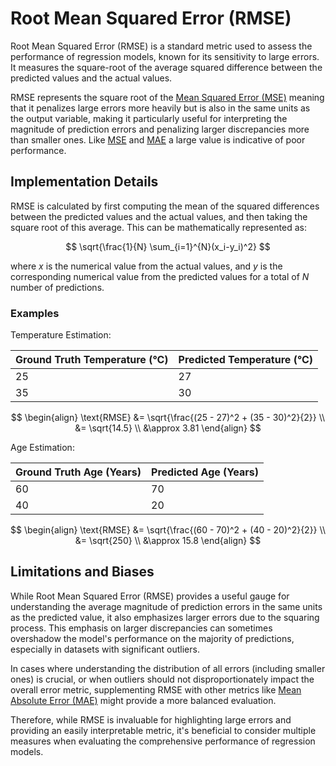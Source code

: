 # Root Mean Squared Error (RMSE)

Root Mean Squared Error (RMSE) is a standard metric used to assess the performance of regression models, known for its
sensitivity to large errors. It measures the square-root of the average squared difference between the
predicted values and the actual values.

RMSE represents the square root of the [Mean Squared Error (MSE)](./mean-squared-error.md) meaning that it penalizes
large errors more heavily but is also in the same units as the output variable, making it particularly useful for
interpreting the magnitude of prediction errors and penalizing larger discrepancies more than smaller ones.
Like [MSE](./mean-squared-error.md) and [MAE](./mean-absolute-error.md) a large value is indicative of
poor performance.

## Implementation Details

RMSE is calculated by first computing the mean of the squared differences between the predicted values and the actual
values, and then taking the square root of this average. This can be mathematically represented as:

$$
\sqrt{\frac{1}{N} \sum_{i=1}^{N}(x_i-y_i)^2}
$$

where $x$ is the numerical value from the actual values, and $y$ is the corresponding numerical value from the
predicted values for a total of $N$ number of predictions.

### Examples

Temperature Estimation:

| Ground Truth Temperature (°C) | Predicted Temperature (°C) |
| ----------------------------- | -------------------------- |
| 25                            | 27                         |
| 35                            | 30                         |

$$
\begin{align}
\text{RMSE} &= \sqrt{\frac{(25 - 27)^2 + (35 - 30)^2}{2}} \\
&= \sqrt{14.5} \\
&\approx 3.81
\end{align}
$$

Age Estimation:

| Ground Truth Age (Years) | Predicted Age (Years) |
| ------------------------ | --------------------- |
| 60                       | 70                    |
| 40                       | 20                    |

$$
\begin{align}
\text{RMSE} &= \sqrt{\frac{(60 - 70)^2 + (40 - 20)^2}{2}} \\
&= \sqrt{250} \\
&\approx 15.8
\end{align}
$$

## Limitations and Biases

While Root Mean Squared Error (RMSE) provides a useful gauge for understanding the average magnitude of prediction
errors in the same units as the predicted value, it also emphasizes larger errors due to the squaring process. This
emphasis on larger discrepancies can sometimes overshadow the model's performance on the majority of predictions,
especially in datasets with significant outliers.

In cases where understanding the distribution of all errors (including smaller ones) is crucial, or when outliers
should not disproportionately impact the overall error metric, supplementing RMSE with other metrics like [Mean Absolute
Error (MAE)](./mean-absolute-error.md) might provide a more balanced evaluation.

Therefore, while RMSE is invaluable for highlighting large errors and providing an easily interpretable metric, it's
beneficial to consider multiple measures when evaluating the comprehensive performance of regression models.
